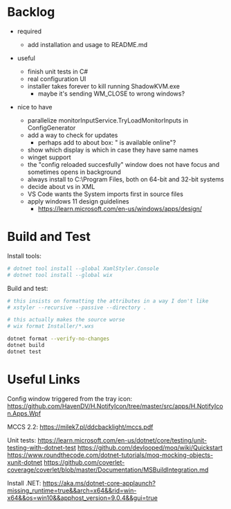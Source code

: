 Backlog
=======

- required
   - add installation and usage to README.md

- useful
   - finish unit tests in C#
   - real configuration UI
   - installer takes forever to kill running ShadowKVM.exe
      - maybe it's sending WM_CLOSE to wrong windows?

- nice to have
   - parallelize monitorInputService.TryLoadMonitorInputs in ConfigGenerator
   - add a way to check for updates
      - perhaps add to about box: "<version xyz> is available online"?
   - show which display is which in case they have same names
   - winget support
   - the "config reloaded succesfully" window does not have focus and sometimes opens in background
   - always install to C:\Program Files, both on 64-bit and 32-bit systems
   - decide about <xxx/> vs <xxx /> in XML
   - VS Code wants the System imports first in source files
   - apply windows 11 design guidelines
      - https://learn.microsoft.com/en-us/windows/apps/design/

Build and Test
==============

Install tools:
```sh
# dotnet tool install --global XamlStyler.Console
# dotnet tool install --global wix
```

Build and test:
```sh
# this insists on formatting the attributes in a way I don't like
# xstyler --recursive --passive --directory .

# this actually makes the source worse
# wix format Installer/*.wxs

dotnet format --verify-no-changes
dotnet build
dotnet test
```

Useful Links
============

Config window triggered from the tray icon:
https://github.com/HavenDV/H.NotifyIcon/tree/master/src/apps/H.NotifyIcon.Apps.Wpf

MCCS 2.2:
https://milek7.pl/ddcbacklight/mccs.pdf

Unit tests:
https://learn.microsoft.com/en-us/dotnet/core/testing/unit-testing-with-dotnet-test
https://github.com/devlooped/moq/wiki/Quickstart
https://www.roundthecode.com/dotnet-tutorials/moq-mocking-objects-xunit-dotnet
https://github.com/coverlet-coverage/coverlet/blob/master/Documentation/MSBuildIntegration.md

Install .NET:
https://aka.ms/dotnet-core-applaunch?missing_runtime=true&&arch=x64&&rid=win-x64&&os=win10&&apphost_version=9.0.4&&gui=true

